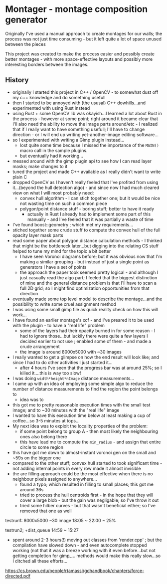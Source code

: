 
# Montager - montage composition generator

Originally I've used a manual approach to create montages for our walls; the process was not just time consuming - but it left quite a lot of space unused between the pieces

This project was created to make the process easier and possibly create better montages - with more space-effective layouts and possibly more interesting borders between the images.

## History

* originally I started this project in C++ / OpenCV - to somewhat dust off my c++ knowledge and do something usefull
* then I started to be annoyed with (the ususal) C++ dowhills...and experimented with using Rust instead
* using Rust + some OpenCV lib was okayish...I learned a lot about Rust in the process - however at some point; right around it became clear that I'll also need the ability to move the image parts around/etc - I realized that if I really want to have something usefull; I'll have to change direction - or I will end up writing yet-another-image editing software...
* so I experimented with writing a Gimp plugin instead...
  * lost quite some time because I missed the importance of the `MAIN() ` macro call in the sample plugins. 
  * but eventually had it working...
* messed around with the gimp plugin api to see how I can read layer masks; make changes to it
* tuned the project and made C++ available as I really didn't want to write plain C
* dropped OpenCV as I haven't really feeled that I've profited from using it...(beyond the hull detection algo) - and since now I had much cleared view on what I will most probably need:
  * convex hull algorithm - I can stich together one; but it would be nice not wasting time on such a common piece
  * polygon/point distance stuff - boring stuff; better to have it ready
    * actually in Rust I already had to implement some part of this manually - and I've feeled that it was partially a waste of time
* I've found boost::geometry ; which met my requirements...
* stiched together some crude stuff to compute the convex hull of the full opacity layer mask parts
* read some paper about polygon distance calculation methods - I thinked that might be the bottleneck later...but digging into the relating CS stuff helped to tune my mind for the topic a bit better
  * I have seen Voronoi diagrams before; but it was obvious now that I'm making a similar grouping - but instead of just a single point as generators I have a set of points
  * the approach the paper took seemed pretty logical - and although I just casually read the algo part; I feeled that the biggest distinction of mine and the general distance problem is that I'll have to scan a full 2D grid; so I might find optimization opportunities from that direction
* eventually made some top level model to describe the montage...and the possibility to write some cruel assignment method
* I was using some small gimp file as quick reality check on how this will work...
* I have found an earlier montage's xcf - and I've preared it to be used with the plugin - to have a "real life" problem
  * some of the layers had their opacity burned in for some reason - I had to ignore those...but luckily there were quite a few layers I decided earlier to not use ; enabled some of them - and made a crude arrangement
  * the image is around 8000x5000 with ~30 images
* I really wanted to get a glimpse on how the end result will look like; and since I had to do other activities I just started it...
  * after 4 hours I've seen that the progress bar was at around 25%; so I killed it....this is way too slow!
* I was doing `width*height*nImage` distance measurements...
* I came up with an idea of employing some simple algo to reduce the number of distance measurements to find the region the point belongs to
  * idea was to
* this got me to pretty reasonable execution times with the small test image; and to ~30 minutes with the "real life" image
* I wanted to have this execution time below at least making a cup of coffee...so 3-5 minutes at tops...
* My next idea was to exploit the locality properties of the problem:
  * if some point belong to group A - then most likely the neighbouring ones also belong there
  * this have lead me to compute the `min_radius` - and assign that entire circle to some region
* this have got me down to almost-instant voronoi gen on the small and ~59s on the bigger one
* compared to the other stuff; convex hull started to took significant time - not adding internal points in every row made it almost invisible
* the are filling approach could be the most effective when there is no neighbour pixels assigned to anywhere...
  * found a typo; which resulted in filling to small places; this got me around 36s
  * tried to process the hull centroids first - in the hope that they will cover a large blob - but the gain was negligable; so I've throw it out
  * tried some hilber curves - but that wasn't beneficial either; so I've removed that one as well

testrun1:	8000x5000	~30 image
18:05 ~ 22:00 ~ 25%

testrun2; +dist_queue
14:59 ~ 15:27	

* spent around 2-3 hours(!) moving out classes from 'render.cpp' ; but the compilation have slowed down - and even autocomplete stopped working (not that it was a breeze working with it even before...but not getting completion for gimp_... methods would make this really slow...so I ditched all these efforts...


https://cs.brown.edu/people/rtamassi/gdhandbook/chapters/force-directed.pdf
